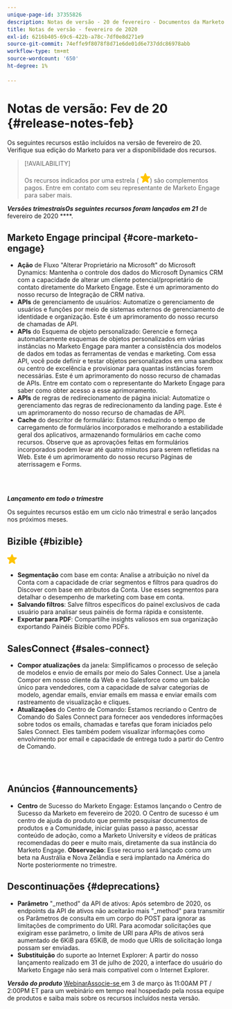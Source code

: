 ```yaml
---
unique-page-id: 37355826
description: Notas de versão - 20 de fevereiro - Documentos da Marketo - Documentação do produto
title: Notas de versão - fevereiro de 2020
exl-id: 6216b405-69c6-422b-a78c-7df0e8d271e9
source-git-commit: 74effe9f8078f8d71e6de01d6e737ddc86978abb
workflow-type: tm+mt
source-wordcount: '650'
ht-degree: 1%

---
```


# Notas de versão: Fev de 20 {#release-notes-feb}

Os seguintes recursos estão incluídos na versão de fevereiro de 20. Verifique sua edição do Marketo para ver a disponibilidade dos recursos.

>[!AVAILABILITY]
>
>Os recursos indicados por uma estrela ( ![(star)](assets/yellow-star.png)) são complementos pagos. Entre em contato com seu representante de Marketo Engage para saber mais.

**_Versões trimestraisOs seguintes recursos foram lançados em 21_** de fevereiro de 2020 ****.

## Marketo Engage principal {#core-marketo-engage}

* **Ação** de Fluxo &quot;Alterar Proprietário na Microsoft&quot; do Microsoft Dynamics: Mantenha o controle dos dados do Microsoft Dynamics CRM com a capacidade de alterar um cliente potencial/proprietário de contato diretamente do Marketo Engage. Este é um aprimoramento do nosso recurso de Integração de CRM nativa.
* **APIs** de gerenciamento de usuários: Automatize o gerenciamento de usuários e funções por meio de sistemas externos de gerenciamento de identidade e organização. Este é um aprimoramento do nosso recurso de chamadas de API.
* **APIs** do Esquema de objeto personalizado: Gerencie e forneça automaticamente esquemas de objetos personalizados em várias instâncias no Marketo Engage para manter a consistência dos modelos de dados em todas as ferramentas de vendas e marketing. Com essa API, você pode definir e testar objetos personalizados em uma sandbox ou centro de excelência e provisionar para quantas instâncias forem necessárias. Este é um aprimoramento do nosso recurso de chamadas de APIs. Entre em contato com o representante do Marketo Engage para saber como obter acesso a esse aprimoramento.
* **APIs** de regras de redirecionamento de página inicial: Automatize o gerenciamento das regras de redirecionamento da landing page. Este é um aprimoramento do nosso recurso de chamadas de API.
* **Cache** do descritor de formulário: Estamos reduzindo o tempo de carregamento de formulários incorporados e melhorando a estabilidade geral dos aplicativos, armazenando formulários em cache como recursos. Observe que as aprovações feitas em formulários incorporados podem levar até quatro minutos para serem refletidas na Web. Este é um aprimoramento do nosso recurso Páginas de aterrissagem e Forms.

<br> 

**_Lançamento em todo o trimestre_**

Os seguintes recursos estão em um ciclo não trimestral e serão lançados nos próximos meses.

## Bizible {#bizible}

![(estrela)](assets/yellow-star.png)

* **Segmentação** com base em conta: Analise a atribuição no nível da Conta com a capacidade de criar segmentos e filtros para quadros do Discover com base em atributos da Conta. Use esses segmentos para detalhar o desempenho de marketing com base em conta.
* **Salvando filtros**: Salve filtros específicos do painel exclusivos de cada usuário para analisar seus painéis de forma rápida e consistente.
* **Exportar para PDF**: Compartilhe insights valiosos em sua organização exportando Painéis Bizible como PDFs.

## SalesConnect {#sales-connect}

* **Compor atualizações** da janela: Simplificamos o processo de seleção de modelos e envio de emails por meio do Sales Connect. Use a janela Compor em nosso cliente da Web e no Salesforce como um balcão único para vendedores, com a capacidade de salvar categorias de modelo, agendar emails, enviar emails em massa e enviar emails com rastreamento de visualização e cliques.
* **Atualizações** do Centro de Comando: Estamos recriando o Centro de Comando do Sales Connect para fornecer aos vendedores informações sobre todos os emails, chamadas e tarefas que foram iniciados pelo Sales Connect. Eles também podem visualizar informações como envolvimento por email e capacidade de entrega tudo a partir do Centro de Comando.

<br> 

## Anúncios {#announcements}

* **Centro** de Sucesso do Marketo Engage: Estamos lançando o Centro de Sucesso da Marketo em fevereiro de 2020. O Centro de sucesso é um centro de ajuda do produto que permite pesquisar documentos de produtos e a Comunidade, iniciar guias passo a passo, acessar conteúdo de adoção, como a Marketo University e vídeos de práticas recomendadas do peer e muito mais, diretamente da sua instância do Marketo Engage. **Observação**: Esse recurso será lançado como um beta na Austrália e Nova Zelândia e será implantado na América do Norte posteriormente no trimestre.

## Descontinuações {#deprecations}

* **Parâmetro** &quot;_method&quot; da API de ativos: Após setembro de 2020, os endpoints da API de ativos não aceitarão mais &quot;_method&quot; para transmitir os Parâmetros de consulta em um corpo do POST para ignorar as limitações de comprimento do URI. Para acomodar solicitações que exigiram esse parâmetro, o limite de URI para APIs de ativos será aumentado de 6KiB para 65KiB, de modo que URIs de solicitação longa possam ser enviadas.
* **Substituição** do suporte ao Internet Explorer: A partir do nosso lançamento realizado em 31 de julho de 2020, a interface do usuário do Marketo Engage não será mais compatível com o Internet Explorer.

**_Versão do produto_** [WebinarAssocie-se ](https://engage.marketo.com/Jan_Feb_20_Release_Webinar_Registration.html) em 3 de março às 11:00AM PT / 2:00PM ET para um webinário em tempo real hospedado pela nossa equipe de produtos e saiba mais sobre os recursos incluídos nesta versão.

